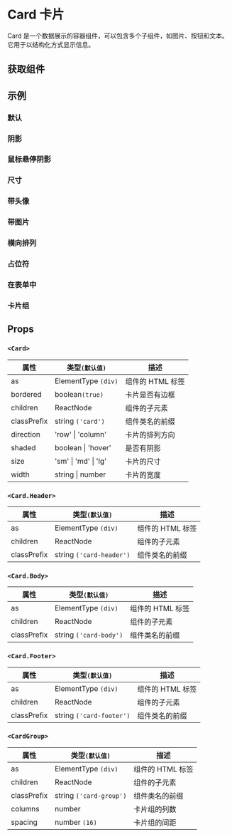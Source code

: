 # Card 卡片

Card 是一个数据展示的容器组件，可以包含多个子组件，如图片、按钮和文本。它用于以结构化方式显示信息。

## 获取组件

<!--{include:<import-guide>}-->

## 示例

### 默认

<!--{include:`basic.md`}-->

### 阴影

<!--{include:`shadow.md`}-->

### 鼠标悬停阴影

<!--{include:`hover-shadow.md`}-->

### 尺寸

<!--{include:`size.md`}-->

### 带头像

<!--{include:`with-avatar.md`}-->

### 带图片

<!--{include:`with-image.md`}-->

### 横向排列

<!--{include:`horizontal.md`}-->

### 占位符

<!--{include:`placeholder.md`}-->

### 在表单中

<!--{include:`within-form.md`}-->

### 卡片组

<!--{include:`group.md`}-->

## Props

### `<Card>`

<!-- prettier-sort-markdown-table -->

| 属性        | 类型`(默认值)`       | 描述             |
| ----------- | -------------------- | ---------------- |
| as          | ElementType `(div)`  | 组件的 HTML 标签 |
| bordered    | boolean`(true)`      | 卡片是否有边框   |
| children    | ReactNode            | 组件的子元素     |
| classPrefix | string `('card')`    | 组件类名的前缀   |
| direction   | 'row' \| 'column'    | 卡片的排列方向   |
| shaded      | boolean \| 'hover'   | 是否有阴影       |
| size        | 'sm' \| 'md' \| 'lg' | 卡片的尺寸       |
| width       | string \| number     | 卡片的宽度       |

### `<Card.Header>`

| 属性        | 类型`(默认值)`           | 描述             |
| ----------- | ------------------------ | ---------------- |
| as          | ElementType `(div)`      | 组件的 HTML 标签 |
| children    | ReactNode                | 组件的子元素     |
| classPrefix | string `('card-header')` | 组件类名的前缀   |

### `<Card.Body>`

| 属性        | 类型`(默认值)`         | 描述             |
| ----------- | ---------------------- | ---------------- |
| as          | ElementType `(div)`    | 组件的 HTML 标签 |
| children    | ReactNode              | 组件的子元素     |
| classPrefix | string `('card-body')` | 组件类名的前缀   |

### `<Card.Footer>`

| 属性        | 类型`(默认值)`           | 描述             |
| ----------- | ------------------------ | ---------------- |
| as          | ElementType `(div)`      | 组件的 HTML 标签 |
| children    | ReactNode                | 组件的子元素     |
| classPrefix | string `('card-footer')` | 组件类名的前缀   |

### `<CardGroup>`

| 属性        | 类型`(默认值)`          | 描述             |
| ----------- | ----------------------- | ---------------- |
| as          | ElementType `(div)`     | 组件的 HTML 标签 |
| children    | ReactNode               | 组件的子元素     |
| classPrefix | string `('card-group')` | 组件类名的前缀   |
| columns     | number                  | 卡片组的列数     |
| spacing     | number `(16)`           | 卡片组的间距     |
